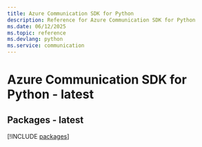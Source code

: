 ```yaml
---
title: Azure Communication SDK for Python
description: Reference for Azure Communication SDK for Python
ms.date: 06/12/2025
ms.topic: reference
ms.devlang: python
ms.service: communication
---
```

# Azure Communication SDK for Python - latest
## Packages - latest
[!INCLUDE [packages](communication-index.md)]
